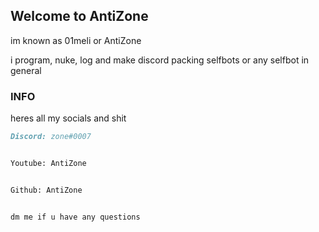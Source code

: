 ## Welcome to AntiZone

im known as 01meli or AntiZone

i program, nuke, log and make discord packing selfbots or any selfbot in general 

### INFO

heres all my socials and shit

```markdown
Discord: zone#0007


Youtube: AntiZone


Github: AntiZone


dm me if u have any questions



```
